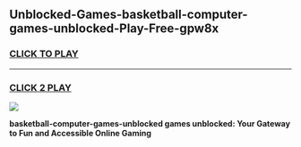
## Unblocked-Games-basketball-computer-games-unblocked-Play-Free-gpw8x
<h3>
<a href="https://premium76.site?title=basketball-computer-games-unblocked&ref=18A">CLICK TO PLAY</a></h3>
<hr>

<h3>
<a href="https://premium76.site?title=basketball-computer-games-unblocked&ref=18A">CLICK 2 PLAY</a>
  
</h3>

<a href="https://premium76.site?title=basketball-computer-games-unblocked&ref=18A"><img src="https://clearcache.store/games.png"></a>


**basketball-computer-games-unblocked games unblocked: Your Gateway to Fun and Accessible Online Gaming**
